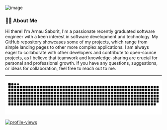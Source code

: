 ![image](https://wallpapers.com/images/hd/binary-coding-world-map-cquyw9oon8u55c4f.webp)

### :man_technologist: About Me
Hi there! I'm Arnau Saborit, I'm a passionate recently graduated software engineer with a keen interest in software development and technology.
My GitHub repository showcases some of my projects, which range from simple landing pages to other more complex applications. I am always eager to collaborate with other developers and contribute to open-source projects, as I believe that teamwork and knowledge-sharing are crucial for personal and professional growth.
If you have any questions, suggestions, or ideas for collaboration, feel free to reach out to me.

---

![snake-animation](https://raw.githubusercontent.com/arnausaboritcode/arnausaboritcode/output/snake.svg)

[![profile-views](https://visitcount.itsvg.in/api?id=arnausaboritcode&label=Profile%20Views&pretty=true)](https://visitcount.itsvg.in)
